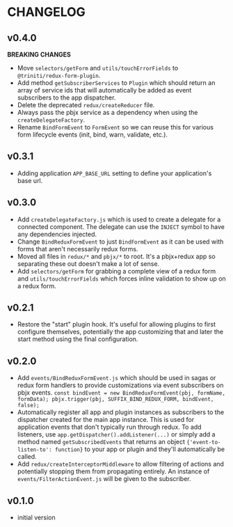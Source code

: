 # CHANGELOG


## v0.4.0
__BREAKING CHANGES__

* Move `selectors/getForm` and `utils/touchErrorFields` to `@triniti/redux-form-plugin`.
* Add method `getSubscriberServices` to `Plugin` which should return an array of service ids that will automatically be added as event subscribers to the app dispatcher.
* Delete the deprecated `redux/createReducer` file.
* Always pass the pbjx service as a dependency when using the `createDelegateFactory`.
* Rename `BindFormEvent` to `FormEvent` so we can reuse this for various form lifecycle events (init, bind, warn, validate, etc.).


## v0.3.1
* Adding application `APP_BASE_URL` setting to define your application's base url.


## v0.3.0
* Add `createDelegateFactory.js` which is used to create a delegate for a connected component.  The delegate can use the `INJECT` symbol to have any dependencies injected.
* Change `BindReduxFormEvent` to just `BindFormEvent` as it can be used with forms that aren't necessarily redux forms.
* Moved all files in `redux/*` and `pbjx/*` to root.  It's a pbjx+redux app so separating these out doesn't make a lot of sense.
* Add `selectors/getForm` for grabbing a complete view of a redux form and `utils/touchErrorFields` which forces inline validation to show up on a redux form.


## v0.2.1
* Restore the "start" plugin hook.  It's useful for allowing plugins to first configure themselves, potentially the app customizing that and later the start method using the final configuration.


## v0.2.0
* Add `events/BindReduxFormEvent.js` which should be used in sagas or redux form handlers to provide customizations via event subscribers on pbjx events.  `const bindEvent = new BindReduxFormEvent(pbj, formName, formData); pbjx.trigger(pbj, SUFFIX_BIND_REDUX_FORM, bindEvent, false);`
* Automatically register all app and plugin instances as subscribers to the dispatcher created for the main app instance.  This is used for application events that don't typically run through redux.  To add listeners, use `app.getDispatcher().addListener(...)` or simply add a method named `getSubscribedEvents` that returns an object `{'event-to-listen-to': function}` to your app or plugin and they'll automatically be called.
* Add `redux/createInterceptorMiddleware` to allow filtering of actions and potentially stopping them from propagating entirely.   An instance of `events/FilterActionEvent.js` will be given to the subscriber.


## v0.1.0
* initial version
